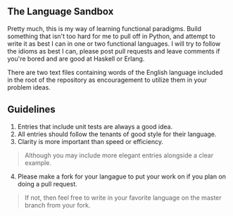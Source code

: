 
The Language Sandbox
--------------------

Pretty much, this is my way of learning functional paradigms. Build something that isn't too hard for me to pull off in Python, and attempt to write it as best I can in one or two functional languages. I will try to follow the idioms as best I can, please post pull requests and leave comments if you're bored and are good at Haskell or Erlang.

There are two text files containing words of the English language included in the root of the repository as encouragement to utilize them in your problem ideas.

Guidelines
----------

1. Entries that include unit tests are always a good idea.
2. All entries should follow the tenants of good style for their language.
3. Clarity is more important than speed or efficiency.
> Although you may include more elegant entries alongside a clear example.
4. Please make a fork for your langague to put your work on if you plan on doing a pull request.
> If not, then feel free to write in your favorite language on the master branch from your fork.

